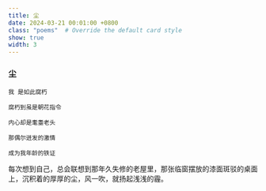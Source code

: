 ```yaml
---
title: 尘
date: 2024-03-21 00:01:00 +0800
class: "poems"  # Override the default card style
show: true
width: 3
---
```


### 尘

```angular2html
我 是如此腐朽

腐朽到虽是朝花指令

内心却是耄耋老头

那偶尔迸发的激情

成为我年龄的铁证
```
每次想到自己，总会联想到那年久失修的老屋里，那张临窗摆放的漆面斑驳的桌面上，沉积着的厚厚的尘，风一吹，就扬起浅浅的霾。
